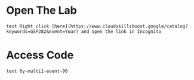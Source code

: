 # Open The Lab
```text Right click [here](https://www.cloudskillsboost.google/catalog?keywords=GSP282&event=Your) and open the link in Incognito ```

# Access Code
```text 6y-multi1-event-90 ```
